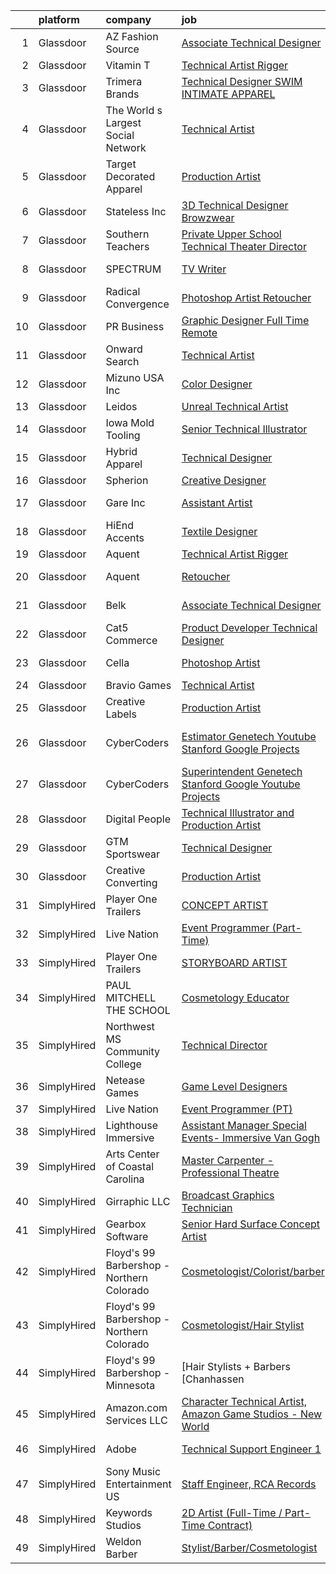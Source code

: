 

|    | platform    | company                                   | job                                                                                                                                                                                                                                                                                                                                                                                                                                                                                                                                                                                                                                                                                                                                                                                                                                                                                                                                                                                                                                                                                                                                                                                                                                                                                                                                                                                                                    | update_time   | location                |
|---:|:------------|:------------------------------------------|:-----------------------------------------------------------------------------------------------------------------------------------------------------------------------------------------------------------------------------------------------------------------------------------------------------------------------------------------------------------------------------------------------------------------------------------------------------------------------------------------------------------------------------------------------------------------------------------------------------------------------------------------------------------------------------------------------------------------------------------------------------------------------------------------------------------------------------------------------------------------------------------------------------------------------------------------------------------------------------------------------------------------------------------------------------------------------------------------------------------------------------------------------------------------------------------------------------------------------------------------------------------------------------------------------------------------------------------------------------------------------------------------------------------------------|:--------------|:------------------------|
|  1 | Glassdoor   | AZ Fashion Source                         | [Associate Technical Designer](https://www.glassdoor.com/partner/jobListing.htm?pos=108&ao=1110586&s=58&guid=00000181ae38db1d9c70c33613a9b584&src=GD_JOB_AD&t=SR&vt=w&ea=1&cs=1_5ac8a03b&cb=1656485371221&jobListingId=1007964783291&cpc=2C031D2D3FF29DE7&jrtk=3-0-1g6n3hmvajrqp801-1g6n3hmvnjoqn800-b541b43e9822b71f--6NYlbfkN0AhnGiO4cx3h0B8RnB7qbXAmNPkx4RFPP71BRAUMWY17xSCHBsqzTUZxbhO1YdQIa2AQV0H-waPjc3NQ8S5cFg1EE2PGh2vfrbYIWL-5AyPcX9SSd34GirRq_gk3BZ6-FvIOhf9oemp_-N-nr68y1m0KpurVpHJ54S7z-L1kF0XOHiqkb9_Bms0coTi6CgxzZ0eyrOu4Jfvs5uUtuX-Ef6Bz_uL_zVZqQJ0pSVqSFRB9inC_edRNV7EUEqEW1SpfmVDARRxwKL_Cqe3-QKzxAzQZ1y-Sz9_LQpXqNDfz-dQHETEOwpAsCiw5gdQdIRn93HIF26ru15uNzhAzqg4C00z81J8p0tg8-hiY_mTzAr3VxtZ9bro63L-rCQvUzCAUKh4VgzDoemEsRVafWA-0jfIT73Qp7UC8nVs1ray7fbtfyVEhwfk9xsowUTktz5WXmEHKzC_2C-OgC27yLp5SryUjKka1P6u5tae_PDclmfGaF237uSOTsFf9AnXv-gmxjOkALaVNBY0uQ%3D%3D)                                                                                                                                                                                                                                                                                                                                                                                                                                                                                                                                    | 2d            | Tempe, AZ               |
|  2 | Glassdoor   | Vitamin T                                 | [Technical Artist   Rigger](https://www.glassdoor.com/partner/jobListing.htm?pos=122&ao=1110586&s=58&guid=00000181ae38db1d9c70c33613a9b584&src=GD_JOB_AD&t=SR&vt=w&cs=1_cd63a78e&cb=1656485371223&jobListingId=1007962317063&cpc=654405A9B1E0A9F5&jrtk=3-0-1g6n3hmvajrqp801-1g6n3hmvnjoqn800-d1729e2342f72383--6NYlbfkN0DMrcEu7yrtATojKJA7cEzGQ3FdRGWLh0CZQInL4ECGI6k5tN82kdM0cJmh4vC7GgjpjbQeE5vFHotHBi15vWTIMJ4yAvWAqWsM3yUkfZrfPR5_JbD41woid8Z4aQ0hF9ds56gHuPBjLGMZvZRK5TRRkHcRuaZAXh56ue6QrLIkX1lwcBaSMVtPVeJYeFWDUEtqsHdNgh6pgvBAVEyaexczks4-0PF4OH3lF9Ne3HwoFYAzYSbct__3wgPGstAg0R3hdxKMJt7GhnwsVoOvRo4xWbl5ryL5JKrKB6qvv7ysyFGdCVE4K9hz3TNS2PmZciQNrYPFnfs_OrCDdcCrOZB4iHyr3J5ZIdD0XofKmNl59O8O9EpL9kyQj3iM7P297dZyzoO23CLs99S4HzIfNvVgTFJxmcN3fpsvh96GlQeAIXtRR6puSeHIqz57g86AycbuVJIG8-b__ifyKtataK8r)                                                                                                                                                                                                                                                                                                                                                                                                                                                                                                                                                                                                        | 4d            | Austin, TX              |
|  3 | Glassdoor   | Trimera Brands                            | [Technical Designer   SWIM   INTIMATE APPAREL](https://www.glassdoor.com/partner/jobListing.htm?pos=112&ao=1110586&s=58&guid=00000181ae38db1d9c70c33613a9b584&src=GD_JOB_AD&t=SR&vt=w&ea=1&cs=1_3066a539&cb=1656485371221&jobListingId=1007942360547&cpc=0AE43CF55DD5119E&jrtk=3-0-1g6n3hmvajrqp801-1g6n3hmvnjoqn800-4e00f04391f14b82--6NYlbfkN0DzaDHVbxJ-LJZej0v9fk4K-FwNocoxjQ_zxp68kPBvctOBIAfBBfY8yM6aWU0BbG79AGZrteZDLLR1ROExfUvURuACMNXEbU2lgAZJTHfTwjbvTSxRq4aFQdJ-C5X2_gb8JBuE7G684wYkkNPhUNfVRXTN6x96PErJfEPfX6yxrsP4V52AM0C8BHBBJXIs_cfFnEzqeznwhf0dp6gY9olHUxrztR8S2fttYB1kTnsSHLkvG6Bi2WnVAnX_dphjd3D8alo0LFYzuPtY8klkX2D05URXys0rsVBHQ4lI90BeF2XmmkHbE_VTrAp0HRmdQuvqIHWwl8AZzDLnBirbD4dBjJQA_445LDkIu_I5PIUKHRZXaN2TS2WZtc_Hxbz58r7MHDx7f1yhsahATDkLXTEK6cjD94Yu8FjtXA1-RZ1Ctcs4AKOKl2GOrubXy3BGbw_jpYmoUFRYk7774ZVfSBjO8wYTQYlr70TvI4oxajhsfamJgwb5sUlvRTTkzAA2Lz7TpOEufwOD1tnxmLkNkwLR8tIvanSNeHU%3D)                                                                                                                                                                                                                                                                                                                                                                                                                                                                                                  | 13d           | New York, NY            |
|  4 | Glassdoor   | The World s Largest Social Network        | [Technical Artist](https://www.glassdoor.com/partner/jobListing.htm?pos=116&ao=1110586&s=58&guid=00000181ae38db1d9c70c33613a9b584&src=GD_JOB_AD&t=SR&vt=w&ea=1&cs=1_65413ebb&cb=1656485371222&jobListingId=1007969858042&cpc=7F6F94E2229B3AB5&jrtk=3-0-1g6n3hmvajrqp801-1g6n3hmvnjoqn800-fce1560b7a435ebf--6NYlbfkN0DSgjPPcnEdvoK3uuxfISLALE6pB1FR7YSHOr_tSg5_QGIhoz_2VqUepdcKLBLI_zSc8JSYPrJksBYhYe5fa7g8FDY3lx1XsoMd4zi0fCOzoh3xF2-Y2sfvfYDPAnw630fXqa8xmXqc4bbuzyVbkluLhultfT0YUw-0CjIrVdqASBH5B_zCmw7hBHqvH5NYwAo0wWnSt4qZOr7POKq3YI24hXRfa1JsYEyPVn7DeL9ijydrxj7szluzJhcvWW0FnElStAL2wFBbLsQiHuaC2NzaxJWlTZZ_N_Fu_moQB7P3peOI4ZyhrHyedIVu-ie4b_zEO5rkL-9yeCZ8N3KzrtC1yh8Vp-E1ylnWuCHILLEH7lY4gkRLaGWQ1snE4GXtHdeGnSvaK2P7VqDZewZOMPyPUVvbaePilxzbb7ldJs3T7BUBI-h2xYpkAA6d6PCstiKdy9f4mT8nS29bLDJH4dx4kO4CF175kWbiBrNfwNuYVNJnWartsgUzB_Fu2Om0xR4ZsYzaZp0nHP8EJyfIWnEjw6sCKFDHJucO8IEJlf77VdtjuDqCRa2RG_EHXg7J3n9PU3cO27SC1kykh-KhgCvXu7FtoF_psjw%3D)                                                                                                                                                                                                                                                                                                                                                                                                                                                              | 24h           | Burlingame, CA          |
|  5 | Glassdoor   | Target Decorated Apparel                  | [Production Artist](https://www.glassdoor.com/partner/jobListing.htm?pos=111&ao=1110586&s=58&guid=00000181ae38db1d9c70c33613a9b584&src=GD_JOB_AD&t=SR&vt=w&ea=1&cs=1_3b8953b6&cb=1656485371221&jobListingId=1007957354561&cpc=26740BCDE5E48596&jrtk=3-0-1g6n3hmvajrqp801-1g6n3hmvnjoqn800-1a3b45e677a54cb2--6NYlbfkN0Bo_CM2a8GgFIiw_-9fb5ug3xmG_MFCzpxBl7ntROtVZZwkxXllnYUBhzsTqc9HtDgbkoWzaQyTD8_XaTgEbQv3-SqPWKERgS_tywJGKmf8eQuRLrDFduzydL0waq8QCLW0iRimbD2pB3Fdt6YqXlu_Q5nr5HDngECSopHhOxqwVou12V0qZJ5dw569GPS6PyB7UgZE6afJWzCX5IxthDNes7X1oXSVv_9akE1SNjiyIM_Hg9o0q3VTrfLsdi0ZZLrOMeAYve5btj3hcAhvxU6G-XzVyXMNva8skYD-eYIar50R_m2kar5CUxZerVteJ7XcwzBu_bfLKUSzyBFeojCYWAR5zVE5E8aObNOlGhSQK3mb81TVICvmdJl40nSKwaL-M4bovOkPl3vTuf8RIjZkfHzZ_GYGmGwtB4R0zz_jmNY8tc_FFcBhHJCgCwICWYy8p5WzYVOQtGxF-Z0ZuFPAW9-5BYmQvK0Jxe-TmQ00NIT6vGt3vE9R)                                                                                                                                                                                                                                                                                                                                                                                                                                                                                                                                                                           | 6d            | Naperville, IL          |
|  6 | Glassdoor   | Stateless Inc                             | [3D Technical Designer  Browzwear ](https://www.glassdoor.com/partner/jobListing.htm?pos=114&ao=1110586&s=58&guid=00000181ae38db1d9c70c33613a9b584&src=GD_JOB_AD&t=SR&vt=w&ea=1&cs=1_5a28ef66&cb=1656485371222&jobListingId=1007944586616&cpc=A356F292FF34F670&jrtk=3-0-1g6n3hmvajrqp801-1g6n3hmvnjoqn800-d92c17cf4d9f129f--6NYlbfkN0CMcCXJT0p_ILdaQUIJ0-QQ2_CBConMKszWTsGK5uvI4353MWyOs2yQnOr-BO7R0OdsV-2uWtxKNRcQOIisj4KaKx00A0lKRhJPcNQ2V8uBWaeRAsvkgoctLAWBl_74iXVjRuoS-wp-WJ8tnFC0ceYmcTlksXapOFD465wUOEqag_67zJiey7_Y2YzBIvILtyqTRqRdF3T_fTIxq0prElWB8bB6XySfvqXJsqc_6DmNLuax3VJ2vM6k8HbzGSfoQrhkpcTDZosLFbttrO_Xb7BmONaRNYjtWR5gQtL-ocCi-HryWqWuCVg3wIJwwndB4KLPXHa-bwrgeDRLI2xt1welVDQByUdwUeZDdNFZ4r0kJNSmG_xncHWe05zTAetePmVvFK0POhu8RPY4r47XPgIhbFD6wvCwXYgdUIV6FTKECn2mWckr_Sc3v9r0owUtu5u7KyxmOpdDnePgdxqAoyj_o58WMhwJKjmLyP5bK2f9DBVdlnJ06ntmKl-OoHHKoIFjbpzLXTCW9cF76SdjozEY)                                                                                                                                                                                                                                                                                                                                                                                                                                                                                                                           | 12d           | New York, NY            |
|  7 | Glassdoor   | Southern Teachers                         | [Private Upper School Technical Theater Director](https://www.glassdoor.com/partner/jobListing.htm?pos=130&ao=1110586&s=58&guid=00000181ae38db1d9c70c33613a9b584&src=GD_JOB_AD&t=SR&vt=w&cs=1_8a12220b&cb=1656485371223&jobListingId=1007954495439&cpc=48B9F4758953335C&jrtk=3-0-1g6n3hmvajrqp801-1g6n3hmvnjoqn800-2d341917802ea6cf--6NYlbfkN0D0Gi1W-qeyz8tTfkBaepgBY2ZSkRMRGJqU2jp4KWOVnByi0yfF9Kmd8TaT-ii6dafTZ1s0ARlrJFRvv2Lp6vy5pfhrvK1pOaGrKWLhS_v_6SHDILR2MqejIPKiLv_-B1FPzC-mSB7Ksxhan9ccj0bUNV4oebSugY2lHe_v3ruqkrWH8lYcT8A6yXjZcTH4NRHjsUlDTMRGwUp34LpTW9IqTI5jYcvcUrF6VTaQskg6jYPz50yLZIByn032zJPjw0cKwHwI0aNQQnpsGzs7laMg-YSda4fNMFsIR8aSEFxmaZ26MEp9Q0B_x4nqLbhBp5JNYfTcDcQ6COqvto2CTj5Vq42xejAA_cZypZto598XOMY_Wrr2J7JrJttu-7DQdBF7osLoEnUpL5Tf0pL3-hmTaWH8MtAQqjsf5F28Yt8DEU87C7l7FwqNQn6IRuy_FxbUWVi5jK08aw8hXvc8-S2ei3UTZg7Gr3ptUIZ8PhdAeysDtjCN2Lve)                                                                                                                                                                                                                                                                                                                                                                                                                                                                                                                                                  | 7d            | Atlanta, GA             |
|  8 | Glassdoor   | SPECTRUM                                  | [TV Writer](https://www.glassdoor.com/partner/jobListing.htm?pos=124&ao=1110586&s=58&guid=00000181ae38db1d9c70c33613a9b584&src=GD_JOB_AD&t=SR&vt=w&cs=1_239aa942&cb=1656485371223&jobListingId=1007964867486&cpc=334ABAF5D42DC775&jrtk=3-0-1g6n3hmvajrqp801-1g6n3hmvnjoqn800-4ca423b0312abca4--6NYlbfkN0CeXNZYxOzgf11O9-TFJft4I5QLQjKTqoL33Rtx55G7Tru_S0g1SuePxsXLB_GiP8TaliHWwdKiwv3TrBvndgKID8z4F3veR2Bq2LaB_Cw0EzQ_doSWWbB7-y_9dVGCt1jOEyM23gYw9wtZZ7oLN4DQBDi8z1xJ3B0qqxBQD_o6cgBoGHOwaF34wQ9eCE5xKe9gTrZiQ5Fy7KXnpHtneMKe8JG1fFSmzZmAS02Ohmbsc6PMRiSuf1C0HFrFVq7nrjiRDbI0_RAdTeGyP7z2UW2A271rMkhzWln4Gi9raRyxQ3n2nzUGG57URMaDQOCmiolYD_dnqqcprvOscvpxOYECMCsgwUBPFrsXBP9dfqEZi_CqsWc0dODc7sQOzTjPTNmaJhUq_Pn5i-pM3x9pTKBXGtGTwcXmC5_VoGllXMv1ieYv8txHooFp)                                                                                                                                                                                                                                                                                                                                                                                                                                                                                                                                                                                                                                                        | 2d            | Charlotte, NC           |
|  9 | Glassdoor   | Radical Convergence                       | [Photoshop Artist   Retoucher](https://www.glassdoor.com/partner/jobListing.htm?pos=101&ao=1110586&s=58&guid=00000181ae38db1d9c70c33613a9b584&src=GD_JOB_AD&t=SR&vt=w&ea=1&cs=1_cef50663&cb=1656485371219&jobListingId=1007969111736&cpc=BFE8C4BF51BDD557&jrtk=3-0-1g6n3hmvajrqp801-1g6n3hmvnjoqn800-d626d6a1b466c92e--6NYlbfkN0BzyIYrTMR_AjNKh_kvAG8N613gtHPANQ3sdLTkrtBd-_ugKl9O3LczorNsLTUdymbtBzgGEaH-akt_RYuWbOKr2zsQWBSjKBLE6ii0Q2ByPYklByKa8d36qhjnBVCLuM_mjH0mcm07T-_E3PKol8r8iQDi44Ue5l_tkkHAx9StmDfAtHpDWXYXY68H3FR4i6KKxiSHcW2p1H3pw-O19kquwUBC_KhsDaWPkECcQTuN-s-MZgfxDRqqZCCHlx8Q3LbBTwlIKrlX7-FXSSLC_aJm2tDTZTKX6g_uWI9eH03k65i0x4oDWQsKGAOyqpattFbrR7RSX3U_uBB7j-ryaqDgep8c0hltfJ9wuVn9toe_KyLL89KyYAaSQ3Sz0JDC1gLfUirgJPBFdrap1lrM0wn3fmyMMeh9SVIeF4Wte9F5yptMuD8DIZdhoOwliJoOr7iXfeADspGWTEa_xcycnoXkDd9uSOVbYMaswxOPzlHr25LiT1JyVScy16NsozpQhiHxmvvKZ8pHnA%3D%3D)                                                                                                                                                                                                                                                                                                                                                                                                                                                                                                                                    | 24h           | Herndon, VA             |
| 10 | Glassdoor   | PR Business                               | [Graphic Designer   Full Time  Remote ](https://www.glassdoor.com/partner/jobListing.htm?pos=121&ao=1110586&s=58&guid=00000181ae38db1d9c70c33613a9b584&src=GD_JOB_AD&t=SR&vt=w&ea=1&cs=1_3f0342ce&cb=1656485371223&jobListingId=1007966459820&cpc=48B9F4758953335C&jrtk=3-0-1g6n3hmvajrqp801-1g6n3hmvnjoqn800-215a19451a257366--6NYlbfkN0CjwBwvfVX1b9kDLr-RY4VyrIfcKb_a4-FgxXoxzwQLf-5TVTX78as9mxXK_rXE3KMZ-KQ6gN7acdxr187QaNw7QG2-q4Z_ctUwf4TLSGCvObpLusFm-N9_23-ESTFwS6zU41hUkvMqLoiYJUcqnqn4frsANllnSaFCsUH1psxv4V_GKL-sfNNjY_kEtdzYmm2MRv4QVuGUzvCiNZHcgIXC3X829OIeLq0sU8XxQ0Yj3sULavkWaR-pb7pZL8yTeQllTCo2UptQwczYxQaT13PANe5CBvbVT_tvJ8M_mwD-uaLgVGQJDvPWbLgC7cdaAzYlZGyC3m3QBaqm1EpeNUsFVI68NnLiuDD6UqDQ3qnpilkksISxjZo9lJYUdtf8ZypdhAMGmxPgomGqpyR9IV2TWpo6CnOZlpsTH5WGzW1Hk8CVG6WQTJZi7-Y3H6i6pQqEsQPj5jaxq-l-RN1S8PSyzX_Vn_PRvh080j1DiO9rGXL1l6qYlTcNUPJylqZYu1g%3D)                                                                                                                                                                                                                                                                                                                                                                                                                                                                                                                                         | 1d            | Remote                  |
| 11 | Glassdoor   | Onward Search                             | [Technical Artist](https://www.glassdoor.com/partner/jobListing.htm?pos=125&ao=1110586&s=58&guid=00000181ae38db1d9c70c33613a9b584&src=GD_JOB_AD&t=SR&vt=w&cs=1_50d98f73&cb=1656485371223&jobListingId=1007954886133&cpc=7AD1D84939BBEEF3&jrtk=3-0-1g6n3hmvajrqp801-1g6n3hmvnjoqn800-5131d7b8876a0659--6NYlbfkN0B7YoEZZ2QAGDyEGGmBPAUWSHc1Mt3sMCn9FehKcWA3w0R0aH9tn_iPRPZmwuOkWsxEWWC8gx3As6Kin8dza-zO1qi84xRYi-22dBLOTXn3y7FjxBhDhCHCO3qP1SaUDmU7IMeOPcNnVVI_NQpCX5fLoJMiqsFbR0fySQ4eHDZPdklISIe30lmzGiBzmoof0N405BQyosq9ApOMfGwKu4BaF2XeB8czPGw-ho8yHvrcfrXuhmNE40M01vbxhrYpv37uZBwbztNoJaUNChAWpso1WCnS3KmJzexceYhyIldg_xu06pJM6pSI9m3lVC4vodvMlC-8X7DedZFN_xfiSaM7VV4medBPwkcg0_Py4nOlHQkzCzeuPl9PHTZijsijk9BH6FwqMtcxclFKVT9G0uyfuH8ZTE3aCy5jaVQRjpqqe75YMgJ-DqagdbPFiqV5ovNIkrEZnxpzlOhp178E_VMBW29O5zZjpPhJRI9selNyH8D2gsDZeEbY4YvR7PavnXpmUM9DJdpEKFqC_XuCDLpf6nTdr5wHFOEsl5aqKtkzp-2ilvQq4ItbfpaT217vPFxF5n2oqI1oHtLp5Ko0nCcTfcwPajff0cr-Dw3PTqaILXAqnlUYJ_orO6pmJZ5vuM24_TDCXBwxUWEqMlHHDBcAklxz4lhVOUt5yUtPC6KabJmS9tM1fcQu3tVWfjihCTh1lABYvu9YlIfUVmW79a8zEGSFGyCA3aaohDhHw6U69ahonTPVtXGk1GSdvad9Vb55sU2YlL3AYShW2QWWClRPkOWQbJoqejAaNIJvDEI2WhdlWWJ3BRmHPqsSfm2GgqXyfN5iJQJvW3nmMS809u7b9XYdCy2dj1tUzSQaBtVPovU5PrIdVeKSP-R9QRz_Nedes7LxjwGeYpz3TpQRRJYM2m4n94aAC-gh2Zp6g_rYGPNo2pPVVdoJ0rmOQj-ZKBmVS4YvMmB1TwIt2SdkC4RgKFkilnzc_uOsAL0qOatByw%3D%3D)                                                     | 7d            | San Diego, CA           |
| 12 | Glassdoor   | Mizuno USA  Inc                           | [Color Designer](https://www.glassdoor.com/partner/jobListing.htm?pos=117&ao=1110586&s=58&guid=00000181ae38db1d9c70c33613a9b584&src=GD_JOB_AD&t=SR&vt=w&ea=1&cs=1_11bd0285&cb=1656485371222&jobListingId=1007966414033&cpc=A356F292FF34F670&jrtk=3-0-1g6n3hmvajrqp801-1g6n3hmvnjoqn800-490ff5698156e145--6NYlbfkN0D788tVLZnHYB2JKTLmCXo4PydfvtZKcdbYx6lxKaz3IjTqo4azoijWzCH1LRIfW_fhaCSG7zgYILceuL1ZZnnRKKWXS6xey59yu1XyOH9RvptJwI4s1Hr8zvOookgosNNPnbvaZpwj_6a-J7ZExfNARSobaWC-Izjq-fKLoS3qGq86wu4HtSzA7u_hLVjrK7fcXHqRS6PTiBB4OpF7GnpQPpoWgaukqAsn-X4tsla8l2WAa2gJr7WIe1AUvk0EgsIhK2dwB4xL8_IazLF8i-bPyz8aoKTX0TAXNSj61nPHzlPYbfBbWRyb83yusQGzeLDfU4xB6EeSVrU9rZ7vebXbbkeASyST-0jnFVdz9o8jDeQeiZH2fB6y94NELyjmMxwDrDXx3f60tmP_28YX9NYOHLU2i0Z6ZrbAAoeqlYpE-MSFGdD6E8uOvJIe65DDAoB4Z10p6zTaK88Kl_gJW7f7-eKidAVQUISntRojaA4fyhzn8P1shB4m8dys1Q4IsyA%3D)                                                                                                                                                                                                                                                                                                                                                                                                                                                                                                                                                                | 1d            | Peachtree Corners, GA   |
| 13 | Glassdoor   | Leidos                                    | [Unreal Technical Artist](https://www.glassdoor.com/partner/jobListing.htm?pos=110&ao=1110586&s=58&guid=00000181ae38db1d9c70c33613a9b584&src=GD_JOB_AD&t=SR&vt=w&cs=1_c3143e44&cb=1656485371220&jobListingId=1007942534448&cpc=CBEBA1A9D941894A&jrtk=3-0-1g6n3hmvajrqp801-1g6n3hmvnjoqn800-8f4ae5795578ef6e--6NYlbfkN0CZUO70VSdYKA8PR3jfrSh5ljhqJhfDt0PzQCMubt8cRihWbmqO_-CcWTBwQGpXTij7f3URfWPIMThHTt3tGxfKzaCyKX591fJOuDZXagR_WoESiAk41m5Jre8N7w6OskZp3RJq_SKlMmSJBKbO7CpzFoF3RzMXAWQR0sLqlITwk4BOy4xAVIVkU42cfpxs1iPb-NrDNxeBU28-AnlUJ4Z7eKSxpQvIADdAhtZdeLfdAXDd4BjZWF0T2MKxVCR7XWWK226gEmidg7KJcOU6_iwi5YinryR-dwWpn0ShHqkPlMUtNownUyZKuVDAPY2Df5TyLKea7pTN2T2RcsChbnMo9SlFOEFCtO5xenFh_U3Jvx66g35uV6LKolau6WGXfIraChyuinqFzSwyrbwYcTc9UEva2c89ewS7kC2Gcxl3ELbv7eHtd90W0Lg3uV25MpheZsEmzMzwEcB9ywBu6i7-SSwBjWbfnxdf35kR3UKsf8czHNTB2Kb35i8khbxLEtzEorzKh_FMkXfat_wyghSGhLMokWr88rfnGe44m23Bm6k6wOG7hlAOl3vH49ROU1rLsaDHUpGJxW_Wht--6FzwbAdv1otXQx4voEoQxd4RuA%3D%3D)                                                                                                                                                                                                                                                                                                                                                                                                                                              | 13d           | Reston, VA              |
| 14 | Glassdoor   | Iowa Mold Tooling                         | [Senior Technical Illustrator](https://www.glassdoor.com/partner/jobListing.htm?pos=106&ao=1110586&s=58&guid=00000181ae38db1d9c70c33613a9b584&src=GD_JOB_AD&t=SR&vt=w&cs=1_1f5426db&cb=1656485371220&jobListingId=1007945318640&cpc=320F474EFE2ECF9F&jrtk=3-0-1g6n3hmvajrqp801-1g6n3hmvnjoqn800-64ff6fb654c851c5--6NYlbfkN0B_uWiDLVYHjQq5Xw-HR6SjakKTnafugaKV-65RffS7lpuvyIU-WhnnUsSYOs_dyOqfrNbXYWIWVxfwWYIXtzJI5crqz54zcyHsoJn7lEVPSj7FDmoY8ipCs0oi4715wITqFudNDc2D6XsQIRmYYMej-nc5Yjjq6_uZUOE4zQyUZyvrH2nWQzEogMON_L1WuXpto6ZKUf4aRum4issEtnj1OQveu-J3azr-GhcUooHHkybHWkIjZsZFpEMnSPlUj2ZhJy2UKqDQVIKeiuXGMKRdrX6dphyngxufeSMvAiz4DtmyXfR35d3B1ZcSLbNPMXf50TBO7InnUAP239SvHaV0_PA4ky3w8B3rlua6qC6Rq1FsNHH3ItJfvqXKED8e2f0ji1hpDJq5QYEQ42zlL4qk3Yk5zltRSFA2bNss_3PgeF--y_5tVWqvK_GomQh_wafHg3nhGI5kFKL28HfV-Co10c-8f4UtjDxdhaa6aWutDj5SkR6reHffCnLBKa34kr_4f9GfVzP-kiRadJqNbg8QQN53J1zyCkxXC_Ymr9devTms01FUleqUIwHeINNpxEf2ywgXjbv9cy8bVjDbl6K2HQ8a6tP8rnL6F7q70jIkdQ%3D%3D)                                                                                                                                                                                                                                                                                                                                                                                                                                         | 12d           | Garner, IA              |
| 15 | Glassdoor   | Hybrid Apparel                            | [Technical Designer](https://www.glassdoor.com/partner/jobListing.htm?pos=118&ao=1110586&s=58&guid=00000181ae38db1d9c70c33613a9b584&src=GD_JOB_AD&t=SR&vt=w&ea=1&cs=1_3fe7fc63&cb=1656485371222&jobListingId=1007968812813&cpc=AECEB822CA110EBC&jrtk=3-0-1g6n3hmvajrqp801-1g6n3hmvnjoqn800-57d5a8f64e3460ec--6NYlbfkN0Af7IH--f52cTUDwFMUanxXcd3NiV5wYJyzlyk1G5yREasAiX0BGJ9IEHuUxBO-boXslbVD1C75mzWNnJ5a9MQeu5W8LpAEvMgTMSsBk07DfthKWfFVEzPcT912qAuUa56_fhAmb9AbkQF1cJtA6SEBxkE_JykKvxNYTy6xISyoLosm8XUy-zY_q0sPgEGMOdXzEgJzCypPUzIFPj9u-x6zOwDFeXpPzxSqa2pcF_MkNyTRZ1PQfFDY9w7LoGUNfcr_4gI1ggmdykOqP2XDsvRmcgYa6ABB_UkHI9rVWngtwbPi16qGm9RYWXlef-hCOCwYBkIaAc8-56Sets_GVGGWtnsJPdPFEcahaIL_s7X34dtpsY3dTJlmYcsbzydOgUPvVvNeJ4M1_OchgkAqXo93B606fnjLrd8O-UsDNugJkfE_qN3tZziMI_EKgDW5wq7Z8Oat7eJ41s2PkUnsozZFTuZukiYXdxTJXa4KY1lobkVR-4QeN-poeu3dq8Cd7MqZnagf9ls9oQ%3D%3D)                                                                                                                                                                                                                                                                                                                                                                                                                                                                                                                                              | 24h           | Cypress, CA             |
| 16 | Glassdoor   | Spherion                                  | [Creative Designer](https://www.glassdoor.com/partner/jobListing.htm?pos=127&ao=1110586&s=58&guid=00000181ae38db1d9c70c33613a9b584&src=GD_JOB_AD&t=SR&vt=w&ea=1&cs=1_9643a030&cb=1656485371223&jobListingId=1007968398628&cpc=0C139D4CAD5A6DB2&jrtk=3-0-1g6n3hmvajrqp801-1g6n3hmvnjoqn800-a004ee921c75ddfd--6NYlbfkN0BpNZHkGCYrNx41be8qaaTe0TzeBrdPS_PZvndxEDoRqCuH3CNcO_WgIxvH872q8BX-7iqETQq2o4DhM9gu2Z8ux8jUu5fKgiJQEN2ZBoisA4QWu2kSLHOEa8QUrQ9bbrqrJltAIE8KLgbM7W-fojAnViAWRJ_uk4RFZMsJ4iln13-cpJy_LFAPoxV-GOYumSp7AeoAhsybCdnQ4ViWt6IIv2zQKuyDtxQWJpJ7itl6dWLy-WduyL9ANumLZeU-o-8UEveFZteWk4MH3Urf8aSzWmWeuUWwCrENaSeZuxAPvbY9tWXSv7yK2Qo_Wmd7q16_JK2NvdrC8pIBoSjNXW_UVGO5VeqV1YXcEZwzO_qW35OGVvxceHNKb9RmzvBrq5eaS82HyWka9v11ZmAh4LyMAoIELxPWoC5jijzFZ14wGr2sJrOQbBSu5YrnORs_hcvQjTilpT2zIUK25KqP5tTZFliq67CyFGRd7tmD5zHkJmy2KDiXOhYxXV2NO_ApuEGk2NNYScejug%3D%3D)                                                                                                                                                                                                                                                                                                                                                                                                                                                                                                                                               | 24h           | Lebanon, IN             |
| 17 | Glassdoor   | Gare Inc                                  | [Assistant Artist](https://www.glassdoor.com/partner/jobListing.htm?pos=105&ao=1110586&s=58&guid=00000181ae38db1d9c70c33613a9b584&src=GD_JOB_AD&t=SR&vt=w&ea=1&cs=1_7109bb22&cb=1656485371220&jobListingId=1007966375683&cpc=85DB4C1C8FC4A2A3&jrtk=3-0-1g6n3hmvajrqp801-1g6n3hmvnjoqn800-10c03d4e7ccb3637--6NYlbfkN0B_-Kov7EzlykfHrfZlCMUj5mj4AIMCYmMbh-xNnD9el5jqQb0Sb7uLjMQ9LUj091gNpt_02WKXu8nTzMotIGmJ5-PltXjAv0WtwE45ZWnTosaKqBGlA4G2hVuU8fnu0namOwDkrPZWFFdZZ1CLnbP66UFtleeFia5uaOhlIS-GwWSkkRN_VZjFCVMPnnVJ9cESaMqSxhHiew_8U-oM8o2awZ0omxNUJPhXvHvNp3LRfGb2PcezUhad1GSIx9gGM0Grl_tGyktVHlRpMZzohl0h7T_A1BePwi99_jx-qIcV36Kq6KtlVOrmrtm74oXdvp2be6GweXCl2SKlx9PzPyOy-mDRwVA62S6ops8ZJQY9xPk-QbAl0RRSD47Zyt7Yk7l-so6526EoFrwMHKevBCbeJoZyeCMGH1CrtSLJMV14m5kqB23_CmmCi79eUMo6iK436eF4HKhB6PkThl67JB06zbLSRAgYyOCHAG7AyAsE5FIPYPiqbdscoWlWouUA2cCWaosjJ3ne93AvmiEoxSKA)                                                                                                                                                                                                                                                                                                                                                                                                                                                                                                                                            | 1d            | Haverhill, MA           |
| 18 | Glassdoor   | HiEnd Accents                             | [Textile Designer](https://www.glassdoor.com/partner/jobListing.htm?pos=120&ao=1110586&s=58&guid=00000181ae38db1d9c70c33613a9b584&src=GD_JOB_AD&t=SR&vt=w&ea=1&cs=1_6128ef75&cb=1656485371223&jobListingId=1007969520749&cpc=03F67E1B243A1AE3&jrtk=3-0-1g6n3hmvajrqp801-1g6n3hmvnjoqn800-29bf1109820b1c2d--6NYlbfkN0Dx3r3E47sSe5bB3PIy1uzBZvlB7xy2NhfhZMlxQTsxrHUpHsFF6W0esQv3GrpA3GPxrEYAVrn5qGuHoy1szY5sWL8KxnEGqnW7VTyHc7etp3Lkw8fFSuHMNAw76tM5yR41BK6rBn9DoVtzf3U5rSsg73277ZCy1U5DkKAjVps9t5cGIaBEKvDlJLMzuqWuk9H4uX_kMNPnZD67e__y_ffRGgssyPeURI2c7H_Bd8Mbf5krN1tjZ_16yj6wYuvqucaxc0b66YPwVkWQIeYsN1qjP_CnwdB_mZKgNHulJY5T4TMgrM6emKJJM9AXHLBSkoTApPaRBK1rxQNcJDcBJt0d3cZNg6TVpiW-IeMysg8i9b-LzASFF7SyFDownnrrivQ32ny4wOFO4Q3XCHF-XgSO--Up0BQMqljwSh2gfTUfUuLS4MG7_vPX36stgKzvJhvKDo8S2IBSw2s_q00fIc59T1Tc0fOAPmC5cP7Mz7lNdvpSLH4zAtBkXEiwRiR7W2Q8eL49ssOzrg%3D%3D)                                                                                                                                                                                                                                                                                                                                                                                                                                                                                                                                                | 24h           | Irving, TX              |
| 19 | Glassdoor   | Aquent                                    | [Technical Artist   Rigger](https://www.glassdoor.com/partner/jobListing.htm?pos=119&ao=1110586&s=58&guid=00000181ae38db1d9c70c33613a9b584&src=GD_JOB_AD&t=SR&vt=w&cs=1_51d47e8d&cb=1656485371222&jobListingId=1007962455713&cpc=1160948BCBA38B5B&jrtk=3-0-1g6n3hmvajrqp801-1g6n3hmvnjoqn800-baa476b5b72aa624--6NYlbfkN0DMrcEu7yrtATojKJA7cEzGQ3FdRGWLh0CZQInL4ECGI9gD0Wolx9R2v-Aex0-GK07Knq57hB32WFRJXEorE8Gdb1PZY-tcXqFBhkUiSGen-2eUbNVnFuP8e9cXxFMkJuViH_SLlLVlw1G-0kwq843MN7R4rb_7RFzZEuvXSqX5eOdXVF5wGGMq_oHrqh-nPqte6ZeTmUWkioa_UJs_V2raYyD-OJJMjOGwuwiNvi9bjdDXdbc-QxzVNY0tGKflHUqFUfF0ne3lRBeR52PUq2dp7pbsrlB-lsItSxIK4ThdxEtU6DMrtRkveNvX7nn9VMSkjNCTBoLSSs68UCPwcsqE2Fgt6YLkTuBMqx9_oglmycA3ZbuwCRZEGHPxsStC0yl08v5z3egVwxZh16Fx9kz6hwSpmM6HHHjPyF0ZRSgdYByMAFh2E3Uw7icdlZos0Nh2ag4eb3YKeg%3D%3D)                                                                                                                                                                                                                                                                                                                                                                                                                                                                                                                                                                                                            | 4d            | Austin, TX              |
| 20 | Glassdoor   | Aquent                                    | [Retoucher](https://www.glassdoor.com/partner/jobListing.htm?pos=126&ao=1110586&s=58&guid=00000181ae38db1d9c70c33613a9b584&src=GD_JOB_AD&t=SR&vt=w&cs=1_9e740b3f&cb=1656485371223&jobListingId=1007967009881&cpc=3DB599BF2F4828F0&jrtk=3-0-1g6n3hmvajrqp801-1g6n3hmvnjoqn800-cf5521387646f5cd--6NYlbfkN0DMrcEu7yrtATojKJA7cEzGQ3FdRGWLh0CZQInL4ECGI9gD0Wolx9R2v-Aex0-GK06q_AYOzvcZwPSjK54u-6pWBOM6MeSijfh0uMBTHSMqJ2JovMJqgoRenvsyZ-K2jW6TdZL9JTNxY1A63E7b9fN7MpggD-wawhvrk0_QK6YKlYQoMKp2pYoRuJc_-NOHruGVj6janX0NP-Xx8rc2_tNUZZPfNiHPD83UvnVHXM50HLgeYD_tvy6NcVspWxTIdTC78emDiBK9VjhrS7KuKeD-JuFrw1Aktjbctfm_76whU5_4ahDx_as__8lpGYrmMt36DlYYkY4puaWNRavGPVgwkVBKLG7ypm9Nee87R7_a9jjbvJDkOAgVvOpOn0-MgoNlQD5lXGjxTw0SwrxX_0EnWy0OBVq_3GiWf2VwdxuM1cxV5Kg7aVnw6Y4KhdQGynsmlPTzwALWnQ%3D%3D)                                                                                                                                                                                                                                                                                                                                                                                                                                                                                                                                                                                                                            | 1d            | Corte Madera, CA        |
| 21 | Glassdoor   | Belk                                      | [Associate Technical Designer](https://www.glassdoor.com/partner/jobListing.htm?pos=115&ao=1110586&s=58&guid=00000181ae38db1d9c70c33613a9b584&src=GD_JOB_AD&t=SR&vt=w&cs=1_71dd1c8e&cb=1656485371221&jobListingId=1007955653646&cpc=48B9F4758953335C&jrtk=3-0-1g6n3hmvajrqp801-1g6n3hmvnjoqn800-e80d341a6c1fc504--6NYlbfkN0Da6J51kXWVbKwKvqLrPU-n_Lo8-YIDkUozJ5xEI5XbK5RbcwwFnbOzbi-PuFpPYiqu_xgLgKCdcdMteMpHFo7Ak7FTMxx_vTRKQKRj4VD1EhkZzH5rPeraMOz4OMT2JgPKURuYzY_636Og9sr6fwPgeGxwanhP5_k5ncOf_bwbWp1HVCEygv2k6lz76zvUf1p86c8Buh2ILj0U-fT4zrs0MuGdd206FkPsJ_MmSYyrHd7dVvjTLoIQoCYdEKW1gZm3QyICs-1uMxc6xAti_XqRXWlO7OW6tSU5prLUk9vpYkmt6KML17DR6rpEZ75ci3XU4n0h1KqJTnsnBFP2v_ttC88-lmxod1hNUiKmU2v2ChVF0_n3qvqTED5M7QLFVYw1qp1qsx894U6t_IfuM38-OFMRjq5EQXq8769TRtJlpwKD91cRrssGFOxMT7_DX4lKm9tHIfyxl_DteciGp7Mx5BDFqekwSWuu1ROsX3xuJYFIRqR1Ohugb5iyABq0Mh28FMVNa5Ovk1wEtsPV8rWR5SNnEp2vzir5PEQ-ojhFtos5FDE7vFnGOcuyLrGkV70f9TrK5eZ3LmVUspVxuG6RgEWJEDEfEz4UAXZbziX0zQ%3D%3D)                                                                                                                                                                                                                                                                                                                                                                                                                                         | 7d            | Charlotte, NC           |
| 22 | Glassdoor   | Cat5 Commerce                             | [Product Developer   Technical Designer](https://www.glassdoor.com/partner/jobListing.htm?pos=103&ao=1110586&s=58&guid=00000181ae38db1d9c70c33613a9b584&src=GD_JOB_AD&t=SR&vt=w&ea=1&cs=1_1c11d880&cb=1656485371220&jobListingId=1007950456873&cpc=9674D1345D6EFC01&jrtk=3-0-1g6n3hmvajrqp801-1g6n3hmvnjoqn800-96ae1e584072022b--6NYlbfkN0DK9H9N0sZiEMSpusen9pyD9pasoyl8lokJZX1rdmvB8nlnfhADnGBNuby_W_9wOEGlChfciEi0lvXaHvKrWWsYgTZ57nIEs_P3FwNCgZYAWJQFoQhj1TqLkB6N6StrzHjw2wVK4mC9K24sYsQczMJdvEiVZiFYDTfJtcuui8ARquEvQ4NZpGhUdfeZkDpnKys9NkhcHIfQF6Pbg4h8CxPl2GrHT9GdvFjmAze7dsTzivvXPeYnlsLiW98ZvQfo_ayKJWYjgd7xO7qYl4KkSduRow9xntgTXEK3UlyzJvqETBf1HJHtIlB3ZUmABWe1gcl0AmtHQxBOpigSu_gbeMiuEKtXWt3xeOtonbU_7PnUFOIfpBzL3zHX9FTVl77YV3D2qSC2IbiszfqzPXB0DbOfFCmN98p64VLrxBh5gEE6eOJFQRQ5QYu51_xIJ2Q_t45tc6Cu3N_GsE0NeoshpvRRzT8r4a0PJUEDufPw16-dpKUb-SRC3jNReqTV9HaZTcd8QF-C7izeJZMb9GARc1VWBKKByZkpHPPpMU4CHcp-laThh7YJj6ELkBPOQ30lT3FCJfaQtwVvqw%3D%3D)                                                                                                                                                                                                                                                                                                                                                                                                                                                          | 9d            | Chesterfield, MO        |
| 23 | Glassdoor   | Cella                                     | [Photoshop Artist](https://www.glassdoor.com/partner/jobListing.htm?pos=123&ao=1110586&s=58&guid=00000181ae38db1d9c70c33613a9b584&src=GD_JOB_AD&t=SR&vt=w&cs=1_36037e6a&cb=1656485371223&jobListingId=1007960311830&cpc=F41FEAB56D215062&jrtk=3-0-1g6n3hmvajrqp801-1g6n3hmvnjoqn800-198ae9aa690ea2d0--6NYlbfkN0ABL5jwqrJX8j4-zsE1pdctockIOMh3bUiDojLxDHSgfnyfdrl215GIT9Vdrv6w9UnU0WVTa3ksOiVU0_hBlthSIb_25oKzvjxyllsSUrQSMyoWBi3O7XaJk8RD5iJoLS4pXKHnw4Z24KpcEEQtMKkPMEahZEqLOeCQEp9430SYwPywcZpnyX8-OyAB-ooXZjp3sENbs5nSzv8m8fJyQoqr3zQDcsaTmomxBDDeTL6atWFpvAR72vOfmLsW_zNe1pe_NUk8tnVCqbM1PzpVzo-Fm0poXqJ6PYtJ1EdtD8swf738Hyz-z37_DJ08RSxdkwWOXcbqQZh5N9_e5NTWwFNPzzKfQvGA543xN9ZvlpDxDzwVlzD_YNL4ecnsG3kQbwQxjkYm_KpZuK5q9iq3G6CbtGteBUyslfMHEhTkkNJygYFsfA57RErfnIABr0uvy257mHxYmWBhOJwmYM9_8OZsHTYUh0RsWUpJgFVrHGVdhjM7DJCnL2WMtL3wmN9A6F4Nv_WGCP3FbLj013e9miFUdqNMoI8ddqgOs48jRdt8GJddkNZYX-rEbfUojxfzcViGhgCFeKJ5mKMmHHcQLJ0aeAsC5-IE2MY3-98OWq6T2TUrTDsD199iWnsDScak5jg00u2xbykQqu1yzo8YKvwhE3yMVDSPHkaKY0uQkHZWT15XSquYG8D7qwOG5sJgRLAgRkx8q0fgpXeuVhlr001oumury3a6m3KtRvJ-y4IBHFCfLs6sEpgf)                                                                                                                                                                                                                                                                                                                 | 5d            | Sunnyvale, CA           |
| 24 | Glassdoor   | Bravio Games                              | [Technical Artist](https://www.glassdoor.com/partner/jobListing.htm?pos=102&ao=1110586&s=58&guid=00000181ae38db1d9c70c33613a9b584&src=GD_JOB_AD&t=SR&vt=w&ea=1&cs=1_005925e2&cb=1656485371220&jobListingId=1007942923850&cpc=786328B4A40DC555&jrtk=3-0-1g6n3hmvajrqp801-1g6n3hmvnjoqn800-bbd09794a33c8874--6NYlbfkN0APToHrk7ILONyRglvlT3LJMO76dZGJsKlG8WQjsY8CqwypV_UwhZFYG88NHCv0jXwYBc-k4g_JhbV3Wvd_5t2G0cexgYdxhQsRwSvwScSaAITOiHIt3jFOLqLZPrf1THI27et2sbhhR-XSyz8iF0K4sKwRoTWmZqjaAYiECkxJMwojV_IuuqYlnKi-prTq7lm6hHXxrrKIIA8fDDFtijBw_a9e6MSIvatlMDH5s7UQM93oLHq_zc8wwgrbZ-_ZvlKjxgnGp653Juy7J847yFyfRrfFIQMMG1ehmpUWSFHzOxfLRMU0DWaRdWLCDePf_j6V8lQcpZKG9CyN64in2t8nFiRQWP4oGk26a8S7gncxefeVlex1cYTzITNdXbJU44xHwVpAuUJcp_o4z2fgoPxctOHus7LzwsnyR7pmFqnsqNL16g8awEj-0GQrW24fCTEhqSQ5414nuvd-nOaPK3ajuzVyHbZB2ftU0JRdcqom8oEZc9JXvsTFgOa8jtZ5NbM%3D)                                                                                                                                                                                                                                                                                                                                                                                                                                                                                                                                                              | 13d           | Remote                  |
| 25 | Glassdoor   | Creative Labels                           | [Production Artist](https://www.glassdoor.com/partner/jobListing.htm?pos=107&ao=1110586&s=58&guid=00000181ae38db1d9c70c33613a9b584&src=GD_JOB_AD&t=SR&vt=w&ea=1&cs=1_ab29dde9&cb=1656485371221&jobListingId=1007967080086&cpc=D3E44275D43A938E&jrtk=3-0-1g6n3hmvajrqp801-1g6n3hmvnjoqn800-ecb8652850fbe99f--6NYlbfkN0BKgzQyzTF1Q9mOsR1amaS-juVGLjHt5Cdom-gEF9y-xS0Vel0hhr335cVCwNuwgojsHbsU_ZGGYoWQjJuewU6gZhc2zKFvbg9Une-VI1ZZ19orkGLY0l0m245RogeVq8wJMRZNG08mlb1cndwJHHy6ub9y1vPu5svUeyiSV6SHJgFnSOflmgKMNT60yExcLt5kjrOLhtLkQJ6e1nVewMTdD8tdDJxPPQz4Po6B_SKlNGIhyfV_Y7Yh1Vzzn51eLWp2hX-RGcKIE6B3Yw6EII2zl2RpyzzLJILlvMkOU_NuEOV9GcxwxXs3ks2WOSPDrunBp3-cXuAQOz2pnDYkFh2obsDLDHnWsnCu7IGQVkqTvpSEnajXTjZ33hFB25lRumjMN6DhcSy0UCD4Dj9hYjARZaIzkJbErmOGAqaBAaBClBOMP59_G7ocCxTYSLxO0BkI4rO2X2G6X7_flLkRnyQWksyT6hfWdCbyELMVhGjGr6TFp__yUoiT)                                                                                                                                                                                                                                                                                                                                                                                                                                                                                                                                                                           | 1d            | Gilroy, CA              |
| 26 | Glassdoor   | CyberCoders                               | [Estimator  Genetech  Youtube  Stanford   Google Projects ](https://www.glassdoor.com/partner/jobListing.htm?pos=129&ao=1110586&s=58&guid=00000181ae38db1d9c70c33613a9b584&src=GD_JOB_AD&t=SR&vt=w&ea=1&cs=1_ae4cc76b&cb=1656485371224&jobListingId=1007962065090&cpc=334ABAF5D42DC775&jrtk=3-0-1g6n3hmvajrqp801-1g6n3hmvnjoqn800-39923616d7a2c7b3--6NYlbfkN0CpFJQzrgRR8WqXWK1qKKEqALWJw739KlKqr2H-MSI4eoBlI4EFrmor2FYZMP3muM3EhRmwW8ftiKjeOFBTFxc9MKNqH934LA7NyYX_FuZBM_55XC466WekyaKDo7N2mjZ48_AdhhqbrdwoRg19WKhMaGzPPT33NEObwb1GfknPQOc2HmmR4OB6siLf5y5YE07bc1B3iBh81yxZmZO-j90zH4uFdnrMzAvd2BjM5T4b-nC-4b851qc420L7Igv8jcuUUi0CMLw5ep-uH8FdkU2w5qwwJT8siqxGC1y_HlIPaUl2RLjmK_yaXHbLlCMkogDAchlQBLkT5v0yXuCVOyhZAUwMxUsFRKFncMuzUvOh2M10fQEkqx05TdiceqjtgazQb_7nWlWSbcpBDvU5vtAPaO-BVUYat7HPg5Uf9vau6RnJ-hjuIXVwoTi0iFXfrNqBWPDMv75-kQVgA6oDN86K1BkcOz-xU-jT7g3Y-ybKX1v1do9OsAh6iZd0z3_PmVsmgjt6KpnwRqs6QutyI7ID_IVkMFIyhW_4Q07TKY_e7oudY5p10NQq0kNfDnM-h2GT4PKVmZGY1ykYrnoE23UB57FPCLtmfLgqvMvsyk10ALpTG1Jj5OB_ybD8gszmasfSke9-g_b6l6eUyyxcyl7bJoHr9_AXDoc8iNwzi8_67_4RvHkcS2Gv5qNH0SiYh8p1GzP6p3dFs1OG-Ju8_TxMSMw_n2QGTS-8YyMuDmXVCQJC_zcJziiV-hzipxag738By2cJ7XRB4NumHoel_mX95ipt3Ey3TJvbql-kxHM89BqMS3boS7wozGd8MR9dkWbDP0veuYo4eAFgjAi8OEXePiJuS_xydq14iVbWKNmti2ZbT12g5dGzIndPNxJxiMY11RK5Y8k2hT9CllendECUUnOh4Zvb110NXHCVytV8maeZxdJ7WlTka9oqAlVjOerrsMm7A19f-vfF_GKO34sgFI1s08HjbSg%3D)                     | 4d            | South San Francisco, CA |
| 27 | Glassdoor   | CyberCoders                               | [Superintendent  Genetech  Stanford  Google    Youtube Projects ](https://www.glassdoor.com/partner/jobListing.htm?pos=128&ao=1110586&s=58&guid=00000181ae38db1d9c70c33613a9b584&src=GD_JOB_AD&t=SR&vt=w&ea=1&cs=1_61762852&cb=1656485371223&jobListingId=1007969016226&cpc=334ABAF5D42DC775&jrtk=3-0-1g6n3hmvajrqp801-1g6n3hmvnjoqn800-1caf9eb8e3743446--6NYlbfkN0CpFJQzrgRR8WqXWK1qKKEqALWJw739KlKqr2H-MSI4eoBlI4EFrmor2FYZMP3muM1Mcqu8sVXnn9hieDC_kTAWl1IxLvHnp8vncJrsMFD2ryxV7YWdqSsZY2sGOW--QN9HLrlDCUq99shGzfpKuTfcQI_lcth69CliWrDqaS81eG8hAvFrVfrEridyOjg1dLrrpUzRS7P6TwlJcFg5NZMrWEZjqDEARaafIcXWyw2ojMi4um0FDSmA-5cC207u9_2kk2bBfQiCJv20wK141lO3lXD_iOSZn6bHb2VSJbu6xjjp5X3l-t6xuItRPSZvg2dGJ7JowxZB7QXFJmsSbSBIZFBobH7G9ra32TPyz8x0GGLQZ--cjg_R7gDdorurm91Xv6C3epl5EshibYChxL9joTSNnzj8WVWvtz1G92jLQSgpR_DoJTntt-YO8hJeMjNaGzdqFGZOkgYlWtbzf74URaGIMyUbedOjF9-o_Bmp6ieHJo3vRceoEvKo9VHhe4-okaVDBoR5YVeBMiXmNGWhatMXe2DD6jn96aGLQOBqoSH0oilnTNV4Lse5hlVvZyqe8vNV-zgIXc7_p_8eCfDsMsBoOFnb8u656FhekpkXxjgho7rH-Vt_NmovdkDHSZmYju55fnoaifI8BQ6xUAS1ssTaURTdwBhHVxD-8otLXfdyn7sJzuuzBMMlsSVyCckcp1OrAOnEthTFK_ba5cFVJ1Qq2qU7S_ZZTKu858xkUpCHFQer3VGFLsfyPxgAHZBF6_5YSYBv8MaCG822DBN9VCmjbHu6wOFQSEWvB24jEKPPxRnWMWxxZIqTL_S4PvgrVZgxAugikKjNY9RRGfEaSdGi10AdW1jU9TByfnXa00ZzrsOT2NQhkXfUn3e_H1d53ti5w-3QWSe15fMrsurhM5H3QHf9JJLne4RfaxES9b30P7V27h2tdZUIlKNwNXYuH0C0T8V9Kgs20PnifvY-MLUKsnqqUZytkGkGWcFDKQ%3D%3D) | 24h           | South San Francisco, CA |
| 28 | Glassdoor   | Digital People                            | [Technical Illustrator and Production Artist](https://www.glassdoor.com/partner/jobListing.htm?pos=104&ao=1110586&s=58&guid=00000181ae38db1d9c70c33613a9b584&src=GD_JOB_AD&t=SR&vt=w&cs=1_278b7dbc&cb=1656485371219&jobListingId=1007955536013&cpc=F5E96E35A1725171&jrtk=3-0-1g6n3hmvajrqp801-1g6n3hmvnjoqn800-662199bdd8d1d081--6NYlbfkN0CQRQ3eiV4YWjrRS1ho7HVQ9JO8v6Fb3eU0yDOJbdOiEoxcbMbAZ5AqBW1JcdFEx49M1Hdvv2_WV-0FZFDW0jT68FbGYX1MzE_kz6r_CkgwqViWBpDSNjV_nAI9zzTg9sNHSKyVf75uCbpRDe8PaPd8NB-BdjOb3N9NfcTjA-zaRbwGGEj-C9QPcpnz5QaN1TP5U-3BUN00cXkU7R7gm3W2kcmLlHq758yjZSOj4at8n89vIVsnhQT_pFxFZ2ogSdRVj-TqC-ykZRGXEiqzGP3vQyrZTAb__OQeDievajECbgWmj9Fo2ScjSVVmQCGlUEECzYzEvwKhl0n27KDyBsdVOuBtsjnGO6CG65SX_-rzp4yOUGYJQ30Lp3I_GNNNTBx7rKLUPYUIJDe9YJ4Gxo-Jp6ULIzoSR9Zxa9etE4IAIvkKmiCFqMlgjTR-r3j-rPZpHxxAyOJoVptL0xOsaa9ZKjBuy1s_zR2GLZXbwHsg4eWzHd8zKJQ4)                                                                                                                                                                                                                                                                                                                                                                                                                                                                                                                                                      | 7d            | Pleasant Prairie, WI    |
| 29 | Glassdoor   | GTM Sportswear                            | [Technical Designer](https://www.glassdoor.com/partner/jobListing.htm?pos=113&ao=1110586&s=58&guid=00000181ae38db1d9c70c33613a9b584&src=GD_JOB_AD&t=SR&vt=w&ea=1&cs=1_0e638d1e&cb=1656485371222&jobListingId=1007951802488&cpc=3794EC2BC9A3BB0B&jrtk=3-0-1g6n3hmvajrqp801-1g6n3hmvnjoqn800-1e4e882d1344be8a--6NYlbfkN0AdwFdR4arz94AJVI8q4jFtUFee4jnKWGlOhzATM59zQbUzQYWO83pQrnTqDglotGuUIN8Xt6-jdTDFb5bWK4aSHkb-veNIQcPRpGWs14yRKzoUSa50zeco8YAP66RljaCEpttOLUSy0L3eZl5wJx1vj2KkR7RWk0NvodiFhwQg1ZaG8ZhoEwX5gzRXgdieFrhOLanwb6UZx9AinDWXH4Mdi9SEdwe16vlC2rNk0ExgaCdOpj84ce3Qt36HBzEp4Mq6vhtoFDpuE9E2I9yTKQBpK7AXOpmD5LOYUaQ7d77u02lRS3ptlfr0cYZ1iPFyEZX46vKIzd2OcB746EhCYoDZibmxCBjxTgvDq5JhC785m9INnGa0BJsB522dU33L7_zToW3mcIXZFM0lp01aUPXA6KY0L0zq9SOwVejkfnMotWGsDlVVie8AFa8a9_padMlwD-Mcisee0OX7NGim-ghzsTiS_AK2ZK5yKf0b3KNBsNbBGRCuLluYDCC0NkSPPps%3D)                                                                                                                                                                                                                                                                                                                                                                                                                                                                                                                                                            | 8d            | Manhattan, KS           |
| 30 | Glassdoor   | Creative Converting                       | [Production Artist](https://www.glassdoor.com/partner/jobListing.htm?pos=109&ao=1110586&s=58&guid=00000181ae38db1d9c70c33613a9b584&src=GD_JOB_AD&t=SR&vt=w&cs=1_fd1da693&cb=1656485371220&jobListingId=1007966295081&cpc=020BE1DDE5A95971&jrtk=3-0-1g6n3hmvajrqp801-1g6n3hmvnjoqn800-478038a3cdbbe605--6NYlbfkN0CnxyT0-PxQI0sGulWiHUNZ75vtMf0-PSV2BWxkky-cJPYTSSnoZZ3fqeor0zA3ng-GUN61DFGxLDbRa7IeYBD8mnT2PpH3ejOqTcHrCrQ5C_R7d3_bf1Dostm0wsQnP0urdbiqyODWNC7NQFGb55_fgP8NjaDXep0VfkQZR-IZlzvUzqHXIInY0v5lcmDH6H0ewwvSE_A4PQjvuPEMzdDevEh4taoL50RUXPbt0RL1_sMNKVj4blbJNOlKU5KeNsnRYQ3YOExZfubG9haXVRi2SGMIGx4JOCJ-7TuD6zyfKVeZfz21A-AMzRqEkiUn6bFdQFHnHnOhtizuBuf8TnD1TQACsEFm0yk5DLqOgIUw780Z4R7FkKrRrpFGCpX4B-kZtxmk6sX12My-iyN_czs-MqV7ULuYkx6eCtDnRd2M3o3cqCbX8SqQFeFUhW1hpitx5JTCGz_dKVNxBHv5WgrQZnVyDdXFFp4o9lFdl43VE84VKwTkMfL4S20Ocz4oIROVqDy_Ub2U_i5A4TpY_k9bO0ETfl_sD3IUyCW7POQy_twBPWMLiBt-D-lAYtAUjEPCmVEkR8o2X88XnS09p1qV8q6DaI2HlqhApvBnRc_XQlZH2zlc1EqR0b9H4UI7FVM6EzJiiTcbvR4ZJCUBx3IH87S_WjiC-19s-66qHyJIYjOmCB7rChQq6Dcoyhv2Vbo8wuCD_wkdqfH8S_M0HIuZl1lH_nRv5UuA0GFyV-3FEA%3D%3D)                                                                                                                                                                                                                                                                                                                    | 1d            | Clintonville, WI        |
| 31 | SimplyHired | Player One Trailers                       | [CONCEPT ARTIST](https://www.simplyhired.com/job/NHSymmraphyw8uHdSkV5Et_VVAdt0q4UIaYh_zD91KukT2nlM8P-Uw?q=technical+artist)                                                                                                                                                                                                                                                                                                                                                                                                                                                                                                                                                                                                                                                                                                                                                                                                                                                                                                                                                                                                                                                                                                                                                                                                                                                                                            | Recently      | Bellingham, WA          |
| 32 | SimplyHired | Live Nation                               | [Event Programmer (Part-Time)](https://www.simplyhired.com/job/IppFaovrPIY56w_rncdY5657zNxDeKPROF5j-uQS7_0U4O7LxhZupA?q=technical+artist)                                                                                                                                                                                                                                                                                                                                                                                                                                                                                                                                                                                                                                                                                                                                                                                                                                                                                                                                                                                                                                                                                                                                                                                                                                                                              | 8d            | Remote                  |
| 33 | SimplyHired | Player One Trailers                       | [STORYBOARD ARTIST](https://www.simplyhired.com/job/WsM3HESh11erc7gbrwmB9wOuLc4G8EpuzkIDIBZRmQv2tJ5MIdyzZQ?q=technical+artist)                                                                                                                                                                                                                                                                                                                                                                                                                                                                                                                                                                                                                                                                                                                                                                                                                                                                                                                                                                                                                                                                                                                                                                                                                                                                                         | Recently      | Bellingham, WA          |
| 34 | SimplyHired | PAUL MITCHELL THE SCHOOL                  | [Cosmetology Educator](https://www.simplyhired.com/job/a5FeozNZ7wHjZov8wqcfEVl6-lIUMxFubZHkMTYbt-83LOfe83dn7w?q=technical+artist)                                                                                                                                                                                                                                                                                                                                                                                                                                                                                                                                                                                                                                                                                                                                                                                                                                                                                                                                                                                                                                                                                                                                                                                                                                                                                      | Recently      | Pleasant Hill, CA       |
| 35 | SimplyHired | Northwest MS Community College            | [Technical Director](https://www.simplyhired.com/job/TTajQ89UimtTDqD_VWRTj8-ybMJR2CooU2qCAJB7u08_MeIF9MGwrA?q=technical+artist)                                                                                                                                                                                                                                                                                                                                                                                                                                                                                                                                                                                                                                                                                                                                                                                                                                                                                                                                                                                                                                                                                                                                                                                                                                                                                        | Recently      | Senatobia, MS           |
| 36 | SimplyHired | Netease Games                             | [Game Level Designers](https://www.simplyhired.com/job/AIPR_WPLpn7_rx_3f271TZTowq0IWf1VwPeeIZG-91KIIdil0zxcYg?q=technical+artist)                                                                                                                                                                                                                                                                                                                                                                                                                                                                                                                                                                                                                                                                                                                                                                                                                                                                                                                                                                                                                                                                                                                                                                                                                                                                                      | Recently      | Remote                  |
| 37 | SimplyHired | Live Nation                               | [Event Programmer (PT)](https://www.simplyhired.com/job/vBOOTpaRiSg3Zb70ZiMf3pFYvdkogWh2aNF0Ext2eKFN42JK2Bfncw?q=technical+artist)                                                                                                                                                                                                                                                                                                                                                                                                                                                                                                                                                                                                                                                                                                                                                                                                                                                                                                                                                                                                                                                                                                                                                                                                                                                                                     | Recently      | Remote                  |
| 38 | SimplyHired | Lighthouse Immersive                      | [Assistant Manager Special Events- Immersive Van Gogh](https://www.simplyhired.com/job/AnQW0DxOe-4WX5UYQAk5f0X-OqTTIrL3XcYG0RyMXNzqyw4YtgG-tQ?q=technical+artist)                                                                                                                                                                                                                                                                                                                                                                                                                                                                                                                                                                                                                                                                                                                                                                                                                                                                                                                                                                                                                                                                                                                                                                                                                                                      | Recently      | San Antonio, TX         |
| 39 | SimplyHired | Arts Center of Coastal Carolina           | [Master Carpenter - Professional Theatre](https://www.simplyhired.com/job/9TLjicGnz5Tihtand-XdwkxVXFg2_2LjrwaMVMaRURi1vbgFv8xiqw?q=technical+artist)                                                                                                                                                                                                                                                                                                                                                                                                                                                                                                                                                                                                                                                                                                                                                                                                                                                                                                                                                                                                                                                                                                                                                                                                                                                                   | Recently      | Hilton Head Island, SC  |
| 40 | SimplyHired | Girraphic LLC                             | [Broadcast Graphics Technician](https://www.simplyhired.com/job/H016nb9bIC45_i2jUqfdT_stI9QHz3JD7g8xYtU_pdfXS3XR1bTAsQ?q=technical+artist)                                                                                                                                                                                                                                                                                                                                                                                                                                                                                                                                                                                                                                                                                                                                                                                                                                                                                                                                                                                                                                                                                                                                                                                                                                                                             | Recently      | Denver, CO              |
| 41 | SimplyHired | Gearbox Software                          | [Senior Hard Surface Concept Artist](https://www.simplyhired.com/job/My92S3Z_pNcmNy0EoBqwN3SOBTaSka2NSu9tCHB-D3Qd8cmwYlaFlQ?q=technical+artist)                                                                                                                                                                                                                                                                                                                                                                                                                                                                                                                                                                                                                                                                                                                                                                                                                                                                                                                                                                                                                                                                                                                                                                                                                                                                        | 6d            | Frisco, TX              |
| 42 | SimplyHired | Floyd's 99 Barbershop - Northern Colorado | [Cosmetologist/Colorist/barber](https://www.simplyhired.com/job/voB-49X92KX49MifIokXrCL-Xps25Q32w0LRkqsgHSiuslfQIaUbnA?q=technical+artist)                                                                                                                                                                                                                                                                                                                                                                                                                                                                                                                                                                                                                                                                                                                                                                                                                                                                                                                                                                                                                                                                                                                                                                                                                                                                             | Recently      | Boulder, CO             |
| 43 | SimplyHired | Floyd's 99 Barbershop - Northern Colorado | [Cosmetologist/Hair Stylist](https://www.simplyhired.com/job/YJ_yncLbo_Ot1b-ucBnlXsXCd-xtP0DJjfJpHi-uqUXDZhtmO3i_iQ?q=technical+artist)                                                                                                                                                                                                                                                                                                                                                                                                                                                                                                                                                                                                                                                                                                                                                                                                                                                                                                                                                                                                                                                                                                                                                                                                                                                                                | Recently      | Longmont, CO            |
| 44 | SimplyHired | Floyd's 99 Barbershop - Minnesota         | [Hair Stylists + Barbers [Chanhassen | North Loop]](https://www.simplyhired.com/job/F2OHObp_IoESt7ZuVge0PR8Ufjly8hojRoRNjPc8-FGfvHjc2IxhlA?q=technical+artist)                                                                                                                                                                                                                                                                                                                                                                                                                                                                                                                                                                                                                                                                                                                                                                                                                                                                                                                                                                                                                                                                                                                                                                                                                                                         | Recently      | Minneapolis, MN         |
| 45 | SimplyHired | Amazon.com Services LLC                   | [Character Technical Artist, Amazon Game Studios - New World](https://www.simplyhired.com/job/zDohhebiV9XLgmYUjEReRMrbv1UYRE5aAIxSB7WhLQ88sYkk8gpGIg?q=technical+artist)                                                                                                                                                                                                                                                                                                                                                                                                                                                                                                                                                                                                                                                                                                                                                                                                                                                                                                                                                                                                                                                                                                                                                                                                                                               | 10d           | Remote                  |
| 46 | SimplyHired | Adobe                                     | [Technical Support Engineer 1](https://www.simplyhired.com/job/Q-jviYqWu6hK3VF3IApnJqOWPz9lnDOI85zkgC-aFZ6rHZ8V2tZSVQ?q=technical+artist)                                                                                                                                                                                                                                                                                                                                                                                                                                                                                                                                                                                                                                                                                                                                                                                                                                                                                                                                                                                                                                                                                                                                                                                                                                                                              | Today         | Lehi, UT +4 locations   |
| 47 | SimplyHired | Sony Music Entertainment US               | [Staff Engineer, RCA Records](https://www.simplyhired.com/job/dwkMmDXnT1hAmYDd9mYCsbJlC48Fo9KuuDMR62WYReptlyXKnOCFWQ?q=technical+artist)                                                                                                                                                                                                                                                                                                                                                                                                                                                                                                                                                                                                                                                                                                                                                                                                                                                                                                                                                                                                                                                                                                                                                                                                                                                                               | Recently      | Los Angeles, CA         |
| 48 | SimplyHired | Keywords Studios                          | [2D Artist (Full-Time / Part-Time Contract)](https://www.simplyhired.com/job/k2ii3kP2iAyY7JTeVBmPG0DFIVOKYyItMtwLSQYhabLCzEI39sKhPg?q=technical+artist)                                                                                                                                                                                                                                                                                                                                                                                                                                                                                                                                                                                                                                                                                                                                                                                                                                                                                                                                                                                                                                                                                                                                                                                                                                                                | Recently      | Remote                  |
| 49 | SimplyHired | Weldon Barber                             | [Stylist/Barber/Cosmetologist](https://www.simplyhired.com/job/NKlpA36cJWtqWOYqMG-BxiLDfkLom9tyaf2p02_CBvTwdC1_rOzYBw?q=technical+artist)                                                                                                                                                                                                                                                                                                                                                                                                                                                                                                                                                                                                                                                                                                                                                                                                                                                                                                                                                                                                                                                                                                                                                                                                                                                                              | Recently      | Kirkland, WA            |